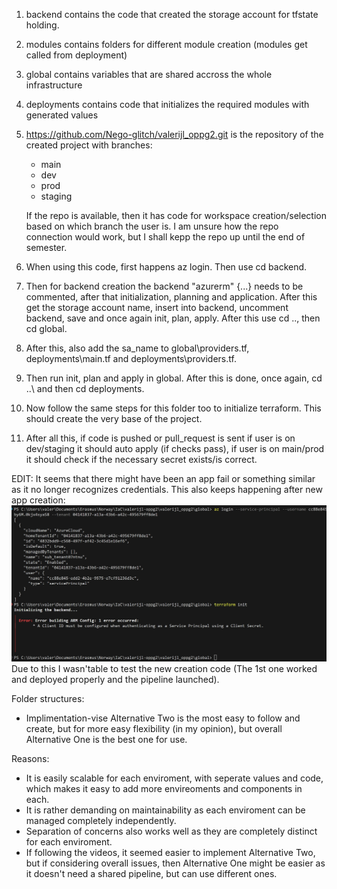 1. backend contains the code that created the storage account for tfstate holding.

2. modules contains folders for different module creation (modules get called from deployment)

3. global contains variables that are shared accross the whole infrastructure

4. deployments contains code that initializes the required modules with generated values

5. https://github.com/Nego-glitch/valerijl_oppg2.git is the repository of the created project with branches:
    - main
    - dev
    - prod
    - staging

    If the repo is available, then it has code for workspace creation/selection based on which branch the user is. I am unsure how the repo connection would work, but I shall kepp the repo up until the end of semester.

6. When using this code, first happens az login. Then use cd backend.

7. Then for backend creation the backend "azurerm" {...} needs to be commented, after that initialization, planning and application. After this get the storage account name, insert into backend, uncomment backend, save and once again init, plan, apply. After this use cd ..\, then cd global.

8. After this, also add the sa_name to global\providers.tf, deployments\main.tf and deployments\providers.tf.

9. Then run init, plan and apply in global. After this is done, once again, cd ..\ and then cd deployments.

10. Now follow the same steps for this folder too to initialize terraform. This should create the very base of the project.

11. After all this, if code is pushed or pull_request is sent if user is on dev/staging it should auto apply (if checks pass), if user is on main/prod it should check if the necessary secret exists/is correct.

EDIT: It seems that there might have been an app fail or something similar as it no longer recognizes credentials. This also keeps happening after new app creation: ![alt text](crash-1.jpg) Due to this I wasn'table to test the new creation code (The 1st one worked and deployed properly and the pipeline launched).

Folder structures:

- Implimentation-vise Alternative Two is the most easy to follow and create, but for more easy flexibility (in my opinion), but overall Alternative One is the best one for use.

Reasons:

- It is easily scalable for each enviroment, with seperate values and code, which makes it easy to add more envireoments and components in each.
- It is rather demanding on maintainability as each enviroment can be managed completely independently.
- Separation of concerns also works well as they are completely distinct for each enviroment.
- If following the videos, it seemed easier to implement Alternative Two, but if considering overall issues, then Alternative One might be easier as it doesn't need a shared pipeline, but can use different ones.